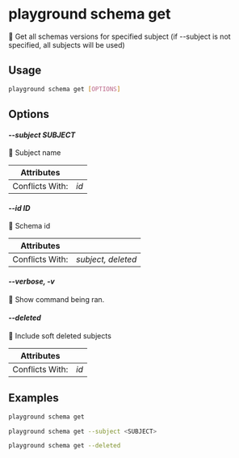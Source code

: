# playground schema get

🔰 Get all schemas versions for specified subject (if --subject is not specified, all subjects will be used)

## Usage

```bash
playground schema get [OPTIONS]
```

## Options

#### *--subject SUBJECT*

📛 Subject name

| Attributes      | &nbsp;
|-----------------|-------------
| Conflicts With: | *id*

#### *--id ID*

💯 Schema id

| Attributes      | &nbsp;
|-----------------|-------------
| Conflicts With: | *subject, deleted*

#### *--verbose, -v*

🐞 Show command being ran.

#### *--deleted*

🧟 Include soft deleted subjects

| Attributes      | &nbsp;
|-----------------|-------------
| Conflicts With: | *id*

## Examples

```bash
playground schema get
```

```bash
playground schema get --subject <SUBJECT>
```

```bash
playground schema get --deleted
```


